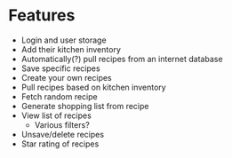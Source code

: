 # Features
- Login and user storage
- Add their kitchen inventory
- Automatically(?) pull recipes from an internet database
- Save specific recipes
- Create your own recipes
- Pull recipes based on kitchen inventory
- Fetch random recipe
- Generate shopping list from recipe
- View list of recipes
	- Various filters?
- Unsave/delete recipes
- Star rating of recipes

